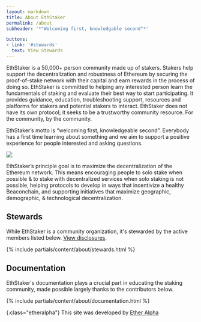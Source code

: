 ```yaml
---
layout: markdown
title: About EthStaker
permalink: /about
subheader: '*"Welcoming first, knowledgable second"*'

buttons:
- link: '#stewards'
  text: View Stewards
---
```


EthStaker is a 50,000+ person community made up of stakers. Stakers help support the decentralization and robustness of Ethereum by securing the proof-of-stake network with their capital and earn rewards in the process of doing so. EthStaker is committed to helping any interested person learn the fundamentals of staking and evaluate their best way to start participating. It provides guidance, education, troubleshooting support, resources and platforms for stakers and potential stakers to interact. EthStaker does not have its own protocol; it seeks to be a trustworthy community resource. For the community, by the community.

EthStaker’s motto is “welcoming first, knowledgeable second”. Everybody has a first time learning about something and we aim to support a positive experience for people interested and asking questions. 

![](https://imgs.xkcd.com/comics/ten_thousand_2x.png)

EthStaker’s principle goal is to maximize the decentralization of the Ethereum network. This means encouraging people to solo stake when possible & to stake with decentralized services when solo staking is not possible, helping protocols to develop in ways that incentivize a healthy Beaconchain, and supporting initiatives that maximize geographic, demographic, & technological decentralization.


## Stewards

While EthStaker is a community organization, it's stewarded by the active members listed below. [View disclosures](/disclosures).

{% include partials/content/about/stewards.html %}


## Documentation

EthStaker's documentation plays a crucial part in educating the staking community, made possible largely thanks to the contributors below.

{% include partials/content/about/documentation.html %}


{:class="etheralpha"}
This site was developed by [Ether Alpha](https://etheralpha.org/)
